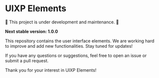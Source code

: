 # UIXP Elements

🚧 This project is under development and maintenance. 🚧

**Next stable version: 1.0.0**

This repository contains the user interface elements. We are working hard to improve and add new functionalities. Stay tuned for updates!

If you have any questions or suggestions, feel free to open an issue or submit a pull request.

Thank you for your interest in UIXP Elements!
